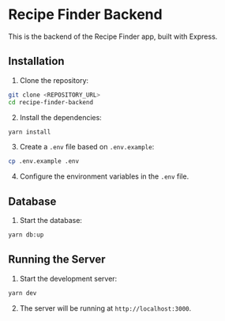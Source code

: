 # Recipe Finder Backend

This is the backend of the Recipe Finder app, built with Express.

## Installation

1. Clone the repository:
  ```bash
  git clone <REPOSITORY_URL>
  cd recipe-finder-backend
  ```

2. Install the dependencies:
  ```bash
  yarn install
  ```

3. Create a `.env` file based on `.env.example`:
  ```bash
  cp .env.example .env
  ```

4. Configure the environment variables in the `.env` file.

## Database

1. Start the database:
  ```bash
  yarn db:up
  ```

## Running the Server

1. Start the development server:
  ```bash
  yarn dev
  ```

2. The server will be running at `http://localhost:3000`.

